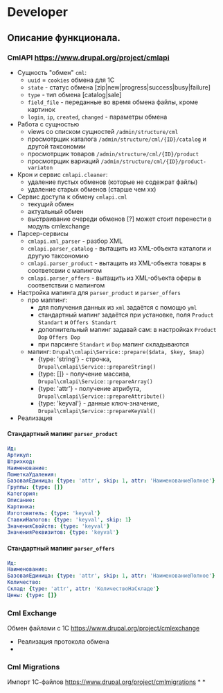 # Developer

## Описание функционала.

### CmlAPI  https://www.drupal.org/project/cmlapi

* Сущность "обмен" `cml`: 
  - `uuid` = `cookies` обмена для 1С
  - `state` - статус обмена  [zip|new|progress|success|busy|failure]
  - `type` - тип обмена [catalog|sale]
  - `field_file` - переданные во время обмена файлы, кроме картинок
  - `login`, `ip`, `created`,	`changed` - параметры обмена
* Работа с сущностью
  - views со списком сущностей `/admin/structure/cml`
  - просмотрщик каталога `/admin/structure/cml/{ID}/catalog` и другой таксономии
  - просмотрщик товаров `/admin/structure/cml/{ID}/product`
  - просмотрщик вариаций `/admin/structure/cml/{ID}/product-variaton`
* Крон и сервис `cmlapi.cleaner`:
  - удаление пустых обменов (которые не содежрат файлы)
  - удаление старых обменов (старше чем хх)
* Сервис доступа к обмену `cmlapi.cml`
  - текущий обмен
  - актуальный обмен
  - выстраивание очереди обменов [?] может стоит перенести в модуль cmlexchange
* Парсер-сервисы
  - `cmlapi.xml_parser` - разбор XML
  - `cmlapi.parser_catalog` - вытащить из XML-объекта каталоги и другую таксономию
  - `cmlapi.parser_product` - вытащить из XML-объекта товары в соответсвии с мапингом
  - `cmlapi.parser_offers` - вытащить из XML-объекта оферы в соответствии с мапингом
* Настройка мапинга для `parser_product` и `parser_offers`
  - про маппинг:
    - для получения данных из `xml` задаётся с помощю `yml`
    - стандартный мапинг задаётся при установке, поля `Product Standart` и `Offers Standart`
    - дополнительный мапинг задавай сам: в настройках `Product Dop` `Offers Dop`
    - при парсинге `Standart` и `Dop` мапинг складываются
  - мапинг: `Drupal\cmlapi\Service::prepare($data, $key, $map)`
    - {type: 'string'} - строчка, `Drupal\cmlapi\Service::prepareString()`
    - {type: []} - получение массива, `Drupal\cmlapi\Service::prepareArray()`
    - {type: 'attr'} - получение атрибута, `Drupal\cmlapi\Service::prepareAttribute()`
    - {type: 'keyval'} - данные ключ-значение, `Drupal\cmlapi\Service::prepareKeyVal()`
* Реализация 
#### Стандартный мапинг `parser_product`
```yml
Ид:
Артикул:
Штрихкод:
Наименование:
ПометкаУдаления:
БазоваяЕдиница: {type: 'attr', skip: 1, attr: 'НаименованиеПолное'}
Группы: {type: []}
Категория:
Описание:
Картинка:
Изготовитель: {type: 'keyval'}
СтавкиНалогов: {type: 'keyval', skip: 1}
ЗначенияСвойств: {type: 'keyval'}
ЗначенияРеквизитов: {type: 'keyval'}
```
#### Стандартный мапинг `parser_offers`
```yml
Ид:
Наименование:
БазоваяЕдиница: {type: 'attr', skip: 1, attr: 'НаименованиеПолное'}
Количество:
Склад: {type: 'attr', attr: 'КоличествоНаСкладе'}
Цены: {type: []}
```

### Cml Exchange
Обмен файлами с 1С https://www.drupal.org/project/cmlexchange
* Реализация протокола обмена
*


### Cml Migrations

Импорт 1С-файлов https://www.drupal.org/project/cmlmigrations
*
*
